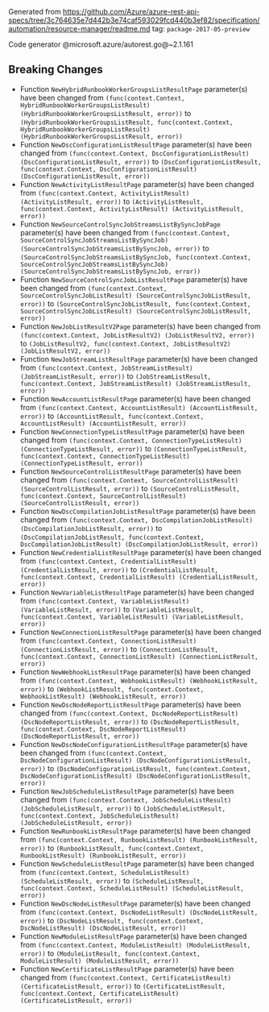 Generated from https://github.com/Azure/azure-rest-api-specs/tree/3c764635e7d442b3e74caf593029fcd440b3ef82/specification/automation/resource-manager/readme.md tag: `package-2017-05-preview`

Code generator @microsoft.azure/autorest.go@~2.1.161

## Breaking Changes

- Function `NewHybridRunbookWorkerGroupsListResultPage` parameter(s) have been changed from `(func(context.Context, HybridRunbookWorkerGroupsListResult) (HybridRunbookWorkerGroupsListResult, error))` to `(HybridRunbookWorkerGroupsListResult, func(context.Context, HybridRunbookWorkerGroupsListResult) (HybridRunbookWorkerGroupsListResult, error))`
- Function `NewDscConfigurationListResultPage` parameter(s) have been changed from `(func(context.Context, DscConfigurationListResult) (DscConfigurationListResult, error))` to `(DscConfigurationListResult, func(context.Context, DscConfigurationListResult) (DscConfigurationListResult, error))`
- Function `NewActivityListResultPage` parameter(s) have been changed from `(func(context.Context, ActivityListResult) (ActivityListResult, error))` to `(ActivityListResult, func(context.Context, ActivityListResult) (ActivityListResult, error))`
- Function `NewSourceControlSyncJobStreamsListBySyncJobPage` parameter(s) have been changed from `(func(context.Context, SourceControlSyncJobStreamsListBySyncJob) (SourceControlSyncJobStreamsListBySyncJob, error))` to `(SourceControlSyncJobStreamsListBySyncJob, func(context.Context, SourceControlSyncJobStreamsListBySyncJob) (SourceControlSyncJobStreamsListBySyncJob, error))`
- Function `NewSourceControlSyncJobListResultPage` parameter(s) have been changed from `(func(context.Context, SourceControlSyncJobListResult) (SourceControlSyncJobListResult, error))` to `(SourceControlSyncJobListResult, func(context.Context, SourceControlSyncJobListResult) (SourceControlSyncJobListResult, error))`
- Function `NewJobListResultV2Page` parameter(s) have been changed from `(func(context.Context, JobListResultV2) (JobListResultV2, error))` to `(JobListResultV2, func(context.Context, JobListResultV2) (JobListResultV2, error))`
- Function `NewJobStreamListResultPage` parameter(s) have been changed from `(func(context.Context, JobStreamListResult) (JobStreamListResult, error))` to `(JobStreamListResult, func(context.Context, JobStreamListResult) (JobStreamListResult, error))`
- Function `NewAccountListResultPage` parameter(s) have been changed from `(func(context.Context, AccountListResult) (AccountListResult, error))` to `(AccountListResult, func(context.Context, AccountListResult) (AccountListResult, error))`
- Function `NewConnectionTypeListResultPage` parameter(s) have been changed from `(func(context.Context, ConnectionTypeListResult) (ConnectionTypeListResult, error))` to `(ConnectionTypeListResult, func(context.Context, ConnectionTypeListResult) (ConnectionTypeListResult, error))`
- Function `NewSourceControlListResultPage` parameter(s) have been changed from `(func(context.Context, SourceControlListResult) (SourceControlListResult, error))` to `(SourceControlListResult, func(context.Context, SourceControlListResult) (SourceControlListResult, error))`
- Function `NewDscCompilationJobListResultPage` parameter(s) have been changed from `(func(context.Context, DscCompilationJobListResult) (DscCompilationJobListResult, error))` to `(DscCompilationJobListResult, func(context.Context, DscCompilationJobListResult) (DscCompilationJobListResult, error))`
- Function `NewCredentialListResultPage` parameter(s) have been changed from `(func(context.Context, CredentialListResult) (CredentialListResult, error))` to `(CredentialListResult, func(context.Context, CredentialListResult) (CredentialListResult, error))`
- Function `NewVariableListResultPage` parameter(s) have been changed from `(func(context.Context, VariableListResult) (VariableListResult, error))` to `(VariableListResult, func(context.Context, VariableListResult) (VariableListResult, error))`
- Function `NewConnectionListResultPage` parameter(s) have been changed from `(func(context.Context, ConnectionListResult) (ConnectionListResult, error))` to `(ConnectionListResult, func(context.Context, ConnectionListResult) (ConnectionListResult, error))`
- Function `NewWebhookListResultPage` parameter(s) have been changed from `(func(context.Context, WebhookListResult) (WebhookListResult, error))` to `(WebhookListResult, func(context.Context, WebhookListResult) (WebhookListResult, error))`
- Function `NewDscNodeReportListResultPage` parameter(s) have been changed from `(func(context.Context, DscNodeReportListResult) (DscNodeReportListResult, error))` to `(DscNodeReportListResult, func(context.Context, DscNodeReportListResult) (DscNodeReportListResult, error))`
- Function `NewDscNodeConfigurationListResultPage` parameter(s) have been changed from `(func(context.Context, DscNodeConfigurationListResult) (DscNodeConfigurationListResult, error))` to `(DscNodeConfigurationListResult, func(context.Context, DscNodeConfigurationListResult) (DscNodeConfigurationListResult, error))`
- Function `NewJobScheduleListResultPage` parameter(s) have been changed from `(func(context.Context, JobScheduleListResult) (JobScheduleListResult, error))` to `(JobScheduleListResult, func(context.Context, JobScheduleListResult) (JobScheduleListResult, error))`
- Function `NewRunbookListResultPage` parameter(s) have been changed from `(func(context.Context, RunbookListResult) (RunbookListResult, error))` to `(RunbookListResult, func(context.Context, RunbookListResult) (RunbookListResult, error))`
- Function `NewScheduleListResultPage` parameter(s) have been changed from `(func(context.Context, ScheduleListResult) (ScheduleListResult, error))` to `(ScheduleListResult, func(context.Context, ScheduleListResult) (ScheduleListResult, error))`
- Function `NewDscNodeListResultPage` parameter(s) have been changed from `(func(context.Context, DscNodeListResult) (DscNodeListResult, error))` to `(DscNodeListResult, func(context.Context, DscNodeListResult) (DscNodeListResult, error))`
- Function `NewModuleListResultPage` parameter(s) have been changed from `(func(context.Context, ModuleListResult) (ModuleListResult, error))` to `(ModuleListResult, func(context.Context, ModuleListResult) (ModuleListResult, error))`
- Function `NewCertificateListResultPage` parameter(s) have been changed from `(func(context.Context, CertificateListResult) (CertificateListResult, error))` to `(CertificateListResult, func(context.Context, CertificateListResult) (CertificateListResult, error))`
